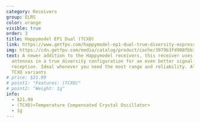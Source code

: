 ```yaml
---
category: Receivers
group: ELRS
color: orange
visible: true
order: 3
title: Happymodel EP1 Dual (TCXO)
link: https://www.getfpv.com/happymodel-ep1-dual-true-diversity-expresslrs-receiver-w-antennas.html
img: https://cdn.getfpv.com/media/catalog/product/cache/3979b3fd908fbb12b31974edb6316b2e/h/a/happymodel_ep1_dual_1_.jpg
text: A newer addition to the Happymodel receivers, this receiver uses two
  antennas in a true diversity configuration for an even better signal
  reception. Ideal whenever you need the most range and reliability. Also with
  TCXO variants
# price: $21.99
# point1: "Features: (TCXO)"
# point2: "Weight: 1g"
info:
  - $21.99
  - (TCXO)<Temperature Compensated Crystal Oscillator>
  - 1g
---
```

